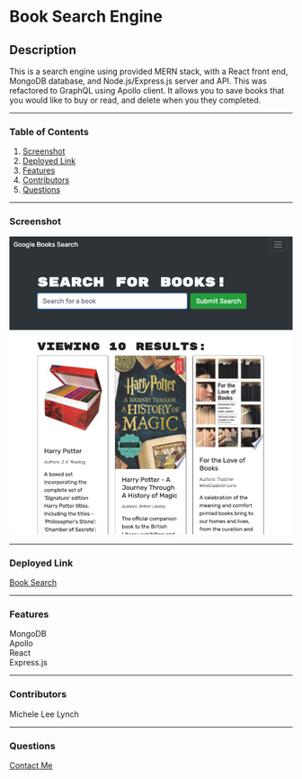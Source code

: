 # Book Search Engine   

## Description   
This is a search engine using provided MERN stack, with a React front end, MongoDB database, and Node.js/Express.js server and API. This was refactored to GraphQL using Apollo client. It allows you to save books that you would like to buy or read, and delete when you they completed. 

***
### Table of Contents  
1. [Screenshot](https://github.com/MLLynch2K/book-search-engine#screenshot)
2. [Deployed Link](https://github.com/MLLynch2K/book-search-engine#deployed-link)
3. [Features](https://github.com/MLLynch2K/book-search-engine#features)
4. [Contributors](https://github.com/MLLynch2K/book-search-engine#contributors)
5. [Questions](https://github.com/MLLynch2K/book-search-engine#questions)   

***   
### Screenshot   
![](images/screenshot.png)    

***
### Deployed Link     
[Book Search](https://booksearchapp2k.herokuapp.com/)   

***
### Features    
MongoDB   
Apollo   
React   
Express.js   

***
### Contributors  
Michele Lee Lynch

***
### Questions  
[Contact Me](https://github.com/MLLynch2K)   
